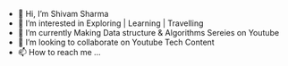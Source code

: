 - 👋 Hi, I’m Shivam Sharma
- 👀 I’m interested in Exploring | Learning | Travelling
- 🌱 I’m currently Making Data structure & Algorithms Sereies on Youtube
- 💞️ I’m looking to collaborate on Youtube Tech Content
- 📫 How to reach me ...

<!---
RecursiveSharma/RecursiveSharma is a ✨ special ✨ repository because its `README.md` (this file) appears on your GitHub profile.
You can click the Preview link to take a look at your changes.
--->
